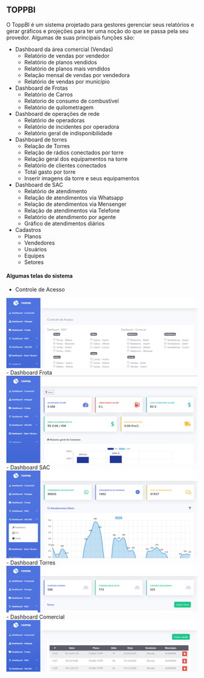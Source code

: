 ## TOPPBI
O ToppBI é um sistema projetado para gestores gerenciar seus relatórios e gerar gráficos e projeções para ter uma noção do que se passa pela seu provedor. Algumas de suas principais funções são:

- Dashboard da área comercial (Vendas)
    - Relatório de vendas por vendedor
    - Relatório de planos vendidos
    - Relatório de planos mais vendidos
    - Relação mensal de vendas por vendedora
    - Relatório de vendas por município
- Dashboard de Frotas
    - Relatório de Carros
    - Relatorio de consumo de combustível
    - Relatório de quilometragem
- Dashboard de operações de rede
    - Relatório de operadoras
    - Relatório de incidentes por operadora
    - Relatório geral de indisponibilidade
- Dashboard de torres
    - Relação de Torres
    - Relação de rádios conectados por torre
    - Relação geral dos equipamentos na torre
    - Relatório de clientes conectados
    - Total gasto por torre
    - Inserir imagens da torre e seus equipamentos
- Dashboard de SAC
    - Relatório de atendimento
    - Relação de atendimentos via Whatsapp
    - Relação de atendimentos via Mensenger
    - Relação de atendimentos via Telefone
    - Relatório de atendimento por agente
    - Gráfico de atendimentos diários
- Cadastros
    - Planos
    - Vendedores
    - Usuários
    - Equipes
    - Setores

#### Algumas telas do sistema
- Controle de Acesso
<img src="assets/controle.png">
<br>
- Dashboard Frota
<img src="assets/frota.png">
<br>
- Dashboard SAC
<img src="assets/sac.png">
<br>
- Dashboard Torres
<img src="assets/torres.png">
<br>
- Dashboard Comercial
<img src="assets/venda.png">